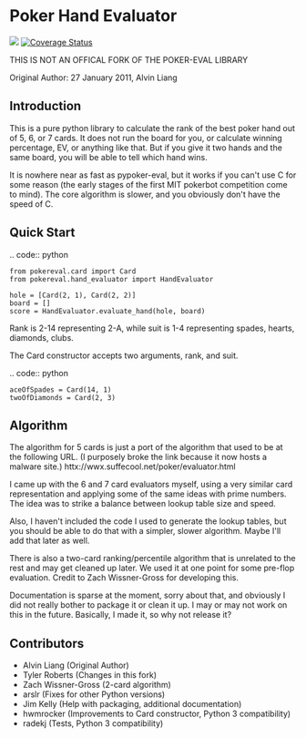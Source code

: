 Poker Hand Evaluator
====================
![](https://travis-ci.com/tylercroberts/pokerhand-eval.svg?branch=rewrite_evaluator) [![Coverage Status](https://coveralls.io/repos/github/tylercroberts/pokerhand-eval/badge.svg?branch=rewrite_evaluator)](https://coveralls.io/github/tylercroberts/pokerhand-eval?branch=rewrite_evaluator)

THIS IS NOT AN OFFICAL FORK OF THE POKER-EVAL LIBRARY

Original Author:
27 January 2011, Alvin Liang

Introduction
------------

This is a pure python library to calculate the rank of the best poker
hand out of 5, 6, or 7 cards. It does not run the board for you, or
calculate winning percentage, EV, or anything like that. But if you give
it two hands and the same board, you will be able to tell which hand
wins.

It is nowhere near as fast as pypoker-eval, but it works if you can't
use C for some reason (the early stages of the first MIT pokerbot
competition come to mind). The core algorithm is slower, and you
obviously don't have the speed of C.

Quick Start
-----------

.. code:: python

    from pokereval.card import Card
    from pokereval.hand_evaluator import HandEvaluator

    hole = [Card(2, 1), Card(2, 2)]
    board = []
    score = HandEvaluator.evaluate_hand(hole, board)

Rank is 2-14 representing 2-A, while suit is 1-4 representing
spades, hearts, diamonds, clubs.

The Card constructor accepts two arguments, rank, and suit.

.. code:: python

    aceOfSpades = Card(14, 1)
    twoOfDiamonds = Card(2, 3)

Algorithm
---------

The algorithm for 5 cards is just a port of the algorithm that used to
be at the following URL. (I purposely broke the link because it now hosts
a malware site.)
httx://wwx.suffecool.net/poker/evaluator.html

I came up with the 6 and 7 card evaluators myself, using a very similar
card representation and applying some of the same ideas with prime
numbers. The idea was to strike a balance between lookup table size and
speed.

Also, I haven't included the code I used to generate the lookup tables,
but you should be able to do that with a simpler, slower algorithm.
Maybe I'll add that later as well.

There is also a two-card ranking/percentile algorithm that is unrelated
to the rest and may get cleaned up later. We used it at one point for
some pre-flop evaluation. Credit to Zach Wissner-Gross for developing
this.

Documentation is sparse at the moment, sorry about that, and obviously I
did not really bother to package it or clean it up. I may or may not
work on this in the future. Basically, I made it, so why not release it?

Contributors
------------

-  Alvin Liang (Original Author)
-  Tyler Roberts (Changes in this fork)
-  Zach Wissner-Gross (2-card algorithm)
-  arslr (Fixes for other Python versions)
-  Jim Kelly (Help with packaging, additional documentation)
-  hwmrocker (Improvements to Card constructor, Python 3 compatibility)
-  radekj (Tests, Python 3 compatibility)